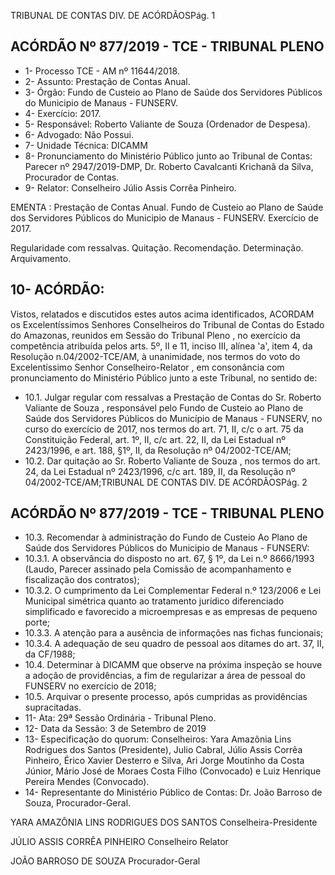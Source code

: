 TRIBUNAL DE CONTAS DIV. DE ACÓRDÃOSPág. 1

## ACÓRDÃO Nº 877/2019 - TCE - TRIBUNAL PLENO

- 1- Processo TCE - AM nº 11644/2018.
- 2- Assunto: Prestação de Contas Anual.
- 3- Órgão: Fundo de Custeio ao Plano de Saúde dos Servidores Públicos do Municipio de Manaus - FUNSERV.
- 4- Exercício: 2017.
- 5- Responsável: Roberto Valiante de Souza (Ordenador de Despesa).
- 6- Advogado: Não Possui.
- 7- Unidade Técnica: DICAMM
- 8- Pronunciamento  do  Ministério  Público  junto  ao  Tribunal  de  Contas: Parecer  nº 2947/2019-DMP, Dr. Roberto Cavalcanti Krichanã da Silva, Procurador de Contas.
- 9- Relator: Conselheiro Júlio Assis Corrêa Pinheiro.

EMENTA : Prestação  de  Contas  Anual.  Fundo  de Custeio ao Plano de Saúde dos Servidores Públicos do Municipio de Manaus - FUNSERV. Exercício de 2017.

Regularidade com ressalvas. Quitação. Recomendação. Determinação. Arquivamento.

## 10-  ACÓRDÃO:

Vistos, relatados e discutidos estes autos acima identificados, ACORDAM os Excelentíssimos Senhores Conselheiros do Tribunal de Contas do Estado do Amazonas, reunidos em Sessão do Tribunal Pleno , no exercício da competência atribuída pelos arts. 5º, II e 11, inciso III, alínea 'a', item 4, da Resolução n.04/2002-TCE/AM, à unanimidade, nos termos do voto do Excelentíssimo Senhor Conselheiro-Relator , em consonância com pronunciamento do Ministério Público junto a este Tribunal, no sentido de:

- 10.1. Julgar regular com ressalvas a Prestação de Contas do Sr. Roberto Valiante de Souza ,  responsável pelo Fundo de Custeio ao Plano de Saúde dos Servidores Públicos do Município de Manaus - FUNSERV, no curso do exercício de 2017, nos termos do art. 71, II, c/c o art. 75 da Constituição  Federal,  art.  1º,  II,  c/c  art.  22,  II,  da  Lei  Estadual  nº 2423/1996, e art. 188, §1º, II, da Resolução nº 04/2002-TCE/AM;
- 10.2. Dar quitação ao Sr. Roberto Valiante de Souza , nos termos do art. 24,  da  Lei  Estadual  nº  2423/1996,  c/c  art.  189,  II,  da  Resolução  nº 04/2002-TCE/AM;TRIBUNAL DE CONTAS DIV. DE ACÓRDÃOSPág. 2

## ACÓRDÃO Nº 877/2019 - TCE - TRIBUNAL PLENO

- 10.3. Recomendar à administração do Fundo de Custeio Ao Plano de Saúde dos Servidores Públicos do Municipio de Manaus - FUNSERV:
- 10.3.1. A observância do disposto no art. 67, § 1º, da Lei n.º 8666/1993 (Laudo, Parecer assinado pela Comissão de acompanhamento e fiscalização dos contratos);
- 10.3.2. O cumprimento da Lei Complementar Federal n.º 123/2006 e Lei Municipal simétrica quanto ao tratamento jurídico diferenciado  simplificado  e  favorecido  a  microempresas  e  as empresas de pequeno porte;
- 10.3.3. A atenção para a ausência de informações nas fichas funcionais;
- 10.3.4. A adequação de seu quadro de pessoal aos ditames do art. 37, II, da CF/1988;
- 10.4. Determinar à DICAMM que observe na próxima inspeção se houve a adoção  de  providências,  a  fim  de  regularizar  a  área  de  pessoal  do FUNSERV no exercício de 2018;
- 10.5. Arquivar o presente  processo,  após  cumpridas  as  providências supracitadas.
- 11-  Ata: 29ª Sessão Ordinária - Tribunal Pleno.
- 12-  Data da Sessão: 3 de Setembro de 2019
- 13-  Especificação do quorum: Conselheiros: Yara Amazônia Lins Rodrigues dos Santos (Presidente), Julio Cabral, Júlio Assis Corrêa Pinheiro, Érico Xavier Desterro e Silva, Ari Jorge Moutinho da Costa Júnior, Mário José de Moraes Costa Filho (Convocado) e Luiz Henrique Pereira Mendes (Convocado).
- 14-  Representante  do  Ministério  Público  de  Contas: Dr. João  Barroso  de  Souza, Procurador-Geral.

YARA AMAZÔNIA LINS RODRIGUES DOS SANTOS Conselheira-Presidente

JÚLIO ASSIS CORRÊA PINHEIRO Conselheiro Relator

JOÃO BARROSO DE SOUZA Procurador-Geral